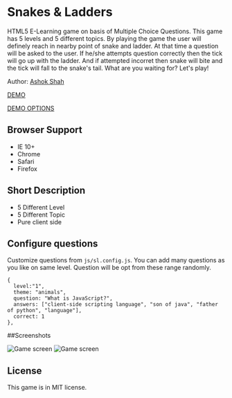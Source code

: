 # Snakes & Ladders
HTML5 E-Learning game on basis of Multiple Choice Questions. This game has 5 levels and 5 different topics. By playing the game the user will definely reach in nearby point of snake and ladder. At that time a question will be asked to the user. If he/she attempts question correctly then the tick will go up with the ladder. And if attempted incorret then snake will bite and the tick will fall to the snake's tail. What are you waiting for? Let's play!

Author: [Ashok Shah](https://www.shahnashok.com)

[DEMO](https://twang820.github.io/snakes-and-ladders/)


[DEMO OPTIONS](https://twang820.github.io/snakes-and-ladders/#debug)

## Browser Support
- IE 10+
- Chrome
- Safari
- Firefox


## Short Description
- 5 Different Level
- 5 Different Topic
- Pure client side


## Configure questions
Customize questions from `js/sl.config.js`. You can add many questions as you like on same level. Question will be opt from these range randomly.

```
{
  level:"1",
  theme: "animals",
  question: "What is JavaScript?",
  answers: ["client-side scripting language", "son of java", "father of python", "language"],
  correct: 1
},
```

##Screenshots

![Game screen](https://rx4hvn.github.io/snakes-and-ladders/img/game-2.jpg)
![Game screen](https://rx4hvn.github.io/snakes-and-ladders/img/game-1.jpg)


## License

This game is in MIT license.
